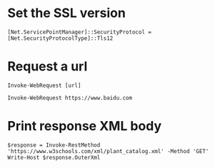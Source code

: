   
# Set the SSL version
    
    [Net.ServicePointManager]::SecurityProtocol = [Net.SecurityProtocolType]::Tls12
  
# Request a url

    Invoke-WebRequest [url]

    Invoke-WebRequest https://www.baidu.com

# Print response XML body

    $response = Invoke-RestMethod 'https://www.w3schools.com/xml/plant_catalog.xml' -Method 'GET'    
    Write-Host $response.OuterXml
